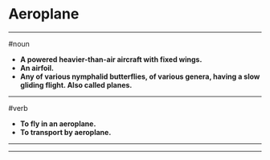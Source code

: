 # Aeroplane
---
#noun
- **A powered heavier-than-air aircraft with fixed wings.**
- **An airfoil.**
- **Any of various nymphalid butterflies, of various genera, having a slow gliding flight. Also called planes.**
---
#verb
- **To fly in an aeroplane.**
- **To transport by aeroplane.**
---
---
